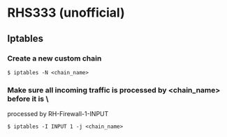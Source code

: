 # RHS333 (unofficial)  

## Iptables  
### Create a new custom chain  
```text
$ iptables -N <chain_name>  
```  

### Make sure all incoming traffic is processed by <chain_name> before it is \
processed by RH-Firewall-1-INPUT  
```text
$ iptables -I INPUT 1 -j <chain_name>  
```  

